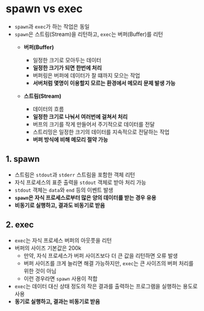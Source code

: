 # spawn vs exec

- `spawn`과 `exec`가 하는 작업은 동일
- `spawn`은 스트림(Stream)을 리턴하고, `exec`는 버퍼(Buffer)를 리턴
  - **버퍼(Buffer)**
    - 일정한 크기로 모아두는 데이터
    - **일정한 크기가 되면 한번에 처리**
    - 버퍼링은 버퍼에 데이터가 찰 떄까지 모으는 작업
    - **서버처럼 몇명이 이용할지 모르는 환경에서 메모리 문제 발생 가능**

  - **스트림(Stream)**
    - 데이터의 흐름
    - **일정한 크기로 나눠서 여러번에 걸쳐서 처리**
    - 버프의 크기를 작게 만들어서 주기적으로 데이터를 전달
    - 스트리밍은 일정한 크기의 데이터를 지속적으로 전달하는 작업
    - **버퍼 방식에 비해 메모리 절약 가능**


## 1. spawn

- 스트림은 `stdout`과 `stderr` 스트림을 포함한 객체 리턴
- 자식 프로세스의 표준 출력을 `stdout` 객체로 받아 처리 가능
- `stdout` 객체는 `data`와 `end` 등의 이벤트 발생
- **`spawn`은 자식 프로세스로부터 많은 양의 데이터를 받는 경우 유용**
- **비동기로 실행하고, 결과도 비동기로 받음**

## 2. exec

- `exec`는 자식 프로세스 버퍼의 아웃풋을 리턴
- 버퍼의 사이즈 기본값은 200k
  - 만약, 자식 프로세스가 버퍼 사이즈보다 더 큰 값을 리턴하면 오류 발생
  - 버퍼 사이즈를 크게 늘리면 해결 가능하지만, `exec`는 큰 사이즈의 버퍼 처리를 위한 것이 아님
  - 이런 경우라면 `spawn` 사용이 적합
- `exec`는 데이터 대신 상태 정도의 작은 결과를 출력하는 프로그램을 실행하는 용도로 사용
- **동기로 실행하고, 결과는 비동기로 받음**